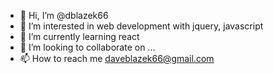 - 👋 Hi, I’m @dblazek66
- 👀 I’m interested in web development with jquery, javascript
- 🌱 I’m currently learning react
- 💞️ I’m looking to collaborate on ...
- 📫 How to reach me daveblazek66@gmail.com

<!---
dblazek66/dblazek66 is a ✨ special ✨ repository because its `README.md` (this file) appears on your GitHub profile.
You can click the Preview link to take a look at your changes.
--->
